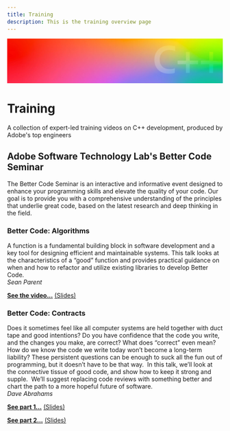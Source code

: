 ```yaml
---
title: Training
description: This is the training overview page
---
```


<Hero slots="image, heading, text1"/>

![Hero image](../images/header_gradient.jpg)

# Training

A collection of expert-led training videos on C++ development, produced by Adobe's top engineers

## Adobe Software Technology Lab's Better Code Seminar

The Better Code Seminar is an interactive and informative event designed to
enhance your programming skills and elevate the quality of your code. Our goal
is to provide you with a comprehensive understanding of the principles that
underlie great code, based on the latest research and deep thinking in the
field.

### Better Code: Algorithms

A function is a fundamental building block in software development and a key
tool for designing efficient and maintainable systems. This talk looks at the
characteristics of a “good” function and provides practical guidance on when and
how to refactor and utilize existing libraries to develop Better Code.  
*Sean Parent*

[**See the video...**](https://www.youtube.com/watch?v=dQw4w9WgXcQ) [(Slides)](https://www.youtube.com/watch?v=dQw4w9WgXcQ)

### Better Code: Contracts

Does it sometimes feel like all computer systems are held together with duct
tape and good intentions? Do you have confidence that the code you write, and
the changes you make, are correct? What does “correct” even mean? How do we know
the code we write today won’t become a long-term liability? These persistent
questions can be enough to suck all the fun out of programming, but it doesn’t
have to be that way.  In this talk, we’ll look at the connective tissue of good
code, and show how to keep it strong and supple.  We’ll suggest replacing code
reviews with something better and chart the path to a more hopeful future of
software.  
*Dave Abrahams*

[**See part 1...**](https://www.youtube.com/watch?v=dQw4w9WgXcQ) [(Slides)](https://www.youtube.com/watch?v=dQw4w9WgXcQ)

[**See part 2...**](https://www.youtube.com/watch?v=dQw4w9WgXcQ) [(Slides)](https://www.youtube.com/watch?v=dQw4w9WgXcQ)
